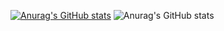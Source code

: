 [![Anurag's GitHub stats](https://github-readme-stats.vercel.app/api?username=Deja-vuuu)](https://github.com/anuraghazra/github-readme-stats?show_icons=true&theme=highcontrast)
![Anurag's GitHub stats](https://github-readme-stats.vercel.app/api?username=anuraghazra&show_icons=true&theme=highcontrast)
